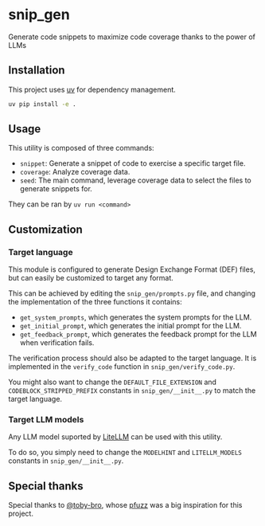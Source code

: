 # snip_gen

Generate code snippets to maximize code coverage thanks to the power of LLMs

## Installation

This project uses [uv](https://docs.astral.sh/uv/) for dependency management.

```sh
uv pip install -e .
```

## Usage

This utility is composed of three commands:

- `snippet`: Generate a snippet of code to exercise a specific target file.
- `coverage`: Analyze coverage data.
- `seed`: The main command, leverage coverage data to select the files to generate
  snippets for.

They can be ran by `uv run <command>`

## Customization

### Target language

This module is configured to generate Design Exchange Format (DEF) files,
but can easily be customized to target any format.

This can be achieved by editing the `snip_gen/prompts.py` file,
and changing the implementation of the three functions it contains:

- `get_system_prompts`, which generates the system prompts for the LLM.
- `get_initial_prompt`, which generates the initial prompt for the LLM.
- `get_feedback_prompt`, which generates the feedback prompt for the LLM when verification fails.

The verification process should also be adapted to the target language.
It is implemented in the `verify_code` function in `snip_gen/verify_code.py`.

You might also want to change the `DEFAULT_FILE_EXTENSION` and `CODEBLOCK_STRIPPED_PREFIX`
constants in `snip_gen/__init__.py` to match the target language.

### Target LLM models

Any LLM model suported by [LiteLLM](https://docs.litellm.ai/) can be used with this utility.

To do so, you simply need to change the `MODELHINT` and `LITELLM_MODELS`
constants in `snip_gen/__init__.py`.

## Special thanks

Special thanks to [@toby-bro](https://github.com/toby-bro),
whose [pfuzz](https://github.com/toby-bro/pfuzz) was a big inspiration for this project.

